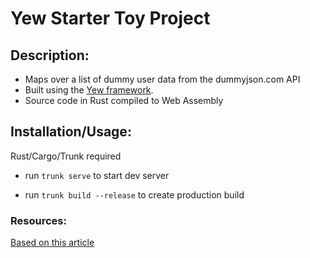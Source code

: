 # Yew Starter Toy Project
## Description:
- Maps over a list of dummy user data from the dummyjson.com API
- Built using the [Yew framework](https://yew.rs/). 
- Source code in Rust compiled to Web Assembly

## Installation/Usage: 
Rust/Cargo/Trunk required

- run `trunk serve` to start dev server

- run `trunk build --release` to create production build

### Resources:
[Based on this article](https://malomz.medium.com/exploring-yew-the-rust-based-frontend-framework-as-a-react-developer-bde10dd95dea)
